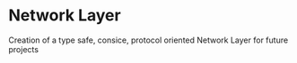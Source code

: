 # Network Layer
Creation of a type safe, consice, protocol oriented Network Layer for future projects

